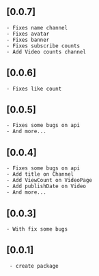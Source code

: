 ## [0.0.7]

    - Fixes name channel
    - Fixes avatar
    - Fixes banner
    - Fixes subscribe counts
    - Add Video counts channel
    
## [0.0.6]

    - Fixes like count

## [0.0.5]

    - Fixes some bugs on api
    - And more...

## [0.0.4]

    - Fixes some bugs on api
    - Add title on Channel
    - Add ViewCount on VideoPage
    - Add publishDate on Video
    - And more...

## [0.0.3]

    - With fix some bugs

## [0.0.1]

     - create package